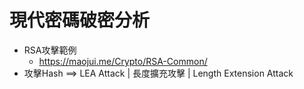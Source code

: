 # 現代密碼破密分析
- RSA攻擊範例
  - https://maojui.me/Crypto/RSA-Common/ 
- 攻擊Hash ==> LEA Attack | 長度擴充攻擊 | Length Extension Attack 
